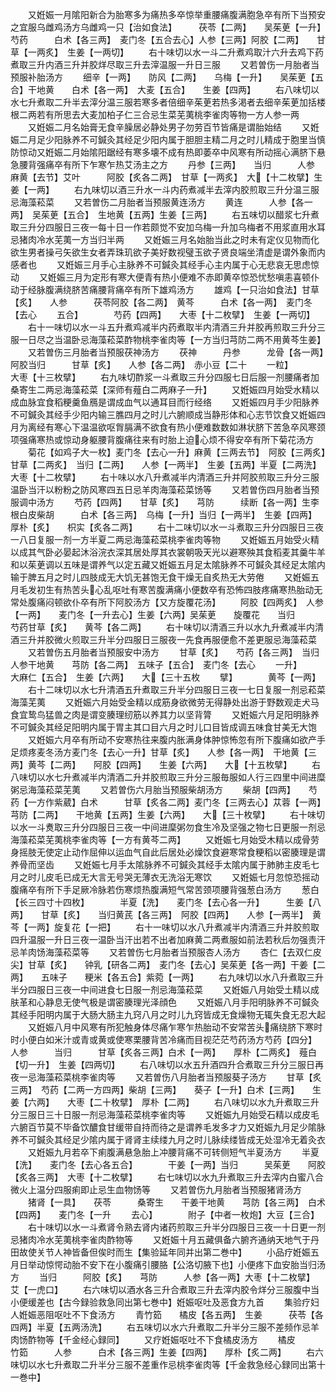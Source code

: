 <!-- { "loadSidebar": true } -->
　　又姙娠一月隂阳新合为胎寒多为痛热多卒惊举重腰痛腹满胞急卒有所下当预安之宜服乌雌鸡汤方乌雌鸡一只【治如食法】　　　茯苓【二两】　　吴茱茰【一升】芍药　　　白术【各三两】　麦门冬【五合去心】人参【三两】阿胶【二两】　　甘草【一两炙】　生姜【一两切】
　　右十味切以水一斗二升煮鸡取汁六升去鸡下药煮取三升内酒三升并胶烊尽取三升去滓温服一升日三服
　　又若曽伤一月胎者当预服补胎汤方
　　细辛【一两】　　防风【二两】　　乌梅【一升】　　吴茱茰【五合】干地黄　　白术【各一两】　大麦【五合】　　生姜【四两】
　　右八味切以水七升煮取二升半去滓分温三服若寒多者倍细辛茱茰若热多渇者去细辛茱茰加括楼根二两若有所思去大麦加柏子仁三合忌生菜芜荑桃李雀肉等物一方人参一两
　　又姙娠二月名始膏无食辛臊居必静处男子勿劳百节皆痛是谓胎始结
　　又姙娠二月足少阳脉养不可鍼灸其经足少阳内属于胆胆主精二月之时儿精成于胞里当慎防惊动又姙娠二月始隂阳踞经有寒多壊不成有热即萎卒中风寒有所动摇心满脐下悬急腰背强痛卒有所下乍寒乍热艾汤主之方
　　丹参【三两】　　当归　　　人参　　　麻黄【去节】艾叶　　　阿胶【炙各二两】　甘草【一两炙】　大【十二枚擘】生姜【一两】
　　右九味切以酒三升水一斗内药煮减半去滓内胶煎取三升分温三服忌海藻菘菜
　　又若曽伤二月胎者当预服黄连汤方
　　黄连　　　人参【各一两】　吴茱茰【五合】　生地黄【五两】生姜【三两】
　　右五味切以醋浆七升煮取三升分四服日三夜一每十日一作若颇觉不安加乌梅一升加乌梅者不用浆直用水耳忌猪肉冷水芜荑一方当归半两
　　又姙娠三月名始胎当此之时未有定仪见物而化欲生男者操弓矢欲生女者弄珠玑欲子美好数视璧玉欲子贤良端坐清虚是谓外象而内感者也
　　又姙娠三月手心主脉养不可鍼灸其经手心主内属于心无悲哀无思虑惊动
　　又姙娠三月为定形有寒大便青有热小便难不赤即黄卒惊恐忧愁嗔恚喜顿仆动于经脉腹满绕脐苦痛腰背痛卒有所下雄鸡汤方
　　雄鸡【一只治如食法】甘草【炙】　　人参　　　茯苓阿胶【各二两】　黄芩　　　白术【各一两】　麦门冬【去心
　　五合】　　　　芍药【四两】　　大枣【十二枚擘】　生姜【一两切】
　　右十一味切以水一斗五升煮鸡减半内药煮取半内清酒三升并胶再煎取三升分三服一日尽之当温卧忌海藻菘菜酢物桃李雀肉等【一方当归芎防二两不用黄芩生姜】
　　又若曽伤三月胎者当预服茯神汤方
　　茯神　　　丹参　　　龙骨【各一两】　阿胶当归　　　甘草【炙】　　人参【各二两】　赤小豆【二十
　　一粒】　　　　大枣【十三枚擘】
　　右九味切酢浆一斗煮取三升分四服七日后服一剂腰痛者加桑寄生二两忌海藻菘菜【深师有薤白二两麻子一升】
　　又姙娠四月始受水精以成血脉宜食稻粳羹鱼鴈是谓成血气以通耳目而行经络
　　又姙娠四月手少阳脉养不可鍼灸其经手少阳内输三膲四月之时儿六腑顺成当静形体和心志节饮食又姙娠四月为离经有寒心下温温欲呕胷膈满不欲食有热小便难数数如淋状脐下苦急卒风寒颈项强痛寒热或惊动身躯腰背腹痛往来有时胎上迫心烦不得安卒有所下菊花汤方
　　菊花【如鸡子大一枚】麦门冬【去心一升】麻黄【三两去节】　阿胶【三两炙】甘草【二两炙】　当归【二两】　　人参【一两半】　生姜【五两】半夏【二两洗】　大枣【十二枚擘】
　　右十味以水八升煮减半内清酒三升并阿胶煎取三升分三服温卧当汗以粉粉之防风寒四五日忌羊肉海藻菘菜饧等
　　又若曽伤四月胎者当预服调中汤方
　　芍药【四两】　　甘草【炙】　　芎防　　　续断【各一两】生李根白皮柴胡　　　白术【各三两】　乌梅【一升】当归【一两半】　生姜【四两】　　厚朴【炙】　　枳实【炙各二两】
　　右十二味切以水一斗煮取三升分四服日三夜一八日复服一剂一方半夏二两忌海藻菘菜桃李雀肉等物
　　又姙娠五月始受火精以成其气卧必晏起沐浴浣衣深其居处厚其衣裳朝吸天光以避寒殃其食稻麦其羹牛羊和以茱茰调以五味是谓养气以定五藏又姙娠五月足太隂脉养不可鍼灸其经足太隂内输于脾五月之时儿四肢成无大饥无甚饱无食干燥无自炙热无大劳倦
　　又姙娠五月毛发初生有热苦头心乱呕吐有寒苦腹满痛小便数卒有恐怖四肢疼痛寒热胎动无常处腹痛闷顿欲仆卒有所下阿胶汤方【又方旋覆花汤】
　　阿胶【四两炙】　人参【一两】　　麦门冬【一升去心】生姜【六两】吴茱茰　　旋覆花　　当归　　　芍药甘草【炙】　　黄芩【各二两】
　　右十味切以清酒三升以水九升煮减半内清酒三升并胶微火煎取三升半分四服日三服夜一先食再服便愈不差更服忌海藻菘菜
　　又若曽伤五月胎者当预服安中汤方
　　甘草【炙】　　芍药【各三两】　当归　　　人参干地黄　　芎防【各二两】　五味子【五合】　麦门冬【去心
　　一升】　　　　大麻仁【五合】　生姜【六两】　　大【三十五枚
　　擘】　　　　黄芩【一两】
　　右十二味切以水七升清酒五升煮取三升半分四服日三夜一七日复服一剂忌菘菜海藻芜荑
　　又姙娠六月始受金精以成筋身欲微劳无得静处出游于野数观走犬马食宜鸷鸟猛兽之肉是谓变腠理纫筋以养其力以坚背膂
　　又姙娠六月足阳明脉养不可鍼灸其经足阳明内属于胃主其口目六月之时儿口目皆成调五味食甘美无大饱
　　又姙娠六月卒有所动不安寒热往来腹内胀满身体肿惊怖忽有所下腹痛如欲产手足烦疼麦冬汤方麦门冬【去心一升】甘草【炙】　　人参【各一两】　干地黄【三两】黄芩【二两】　　阿胶【四两】　　生姜【六两】　　大【十五枚擘】
　　右八味切以水七升煮减半内清酒二升并胶煎取三升分三服毎服如人行三四里中间进糜粥忌海藻菘菜芜荑
　　又若曽伤六月胎当预服柴胡汤方
　　柴胡【四两】　　芍药【一方作紫葳】白术　　　甘草【炙各二两】麦门冬【三两去心】苁蓉【一两】　　芎防【二两】　　干地黄【五两】生姜【六两】　　大【三十枚擘】
　　右十味切以水一斗煑取三升分四服日三夜一中间进穈粥勿食生冷及坚强之物七日更服一剂忌海藻菘菜芜荑桃李雀肉等【一方有黄芩二两】
　　又姙娠七月始受木精以成骨劳身摇肢无使定止动作屈伸以运血气自此后居处必燥饮食避寒常食粳稻以密腠理是谓养骨而坚齿
　　又姙娠七月手太隂脉养不可鍼灸其经手太隂内属于肺肺主皮毛七月之时儿皮毛已成无大言无号哭无薄衣无洗浴无寒饮
　　又姙娠七月忽惊恐摇动腹痛卒有所下手足厥冷脉若伤寒烦热腹满短气常苦颈项腰背强葱白汤方
　　葱白【长三四寸十四枚】　　　　半夏【洗】　　麦门冬【去心各一升】　　　生姜【八两】　　甘草【炙】　　当归黄芪【各三两】　阿胶【四两】　　人参【一两半】　黄芩【一两】旋复花【一把】
　　右十一味切以水八升煮减半内清酒三升并胶煎取四升温服一升日三夜一温卧当汗出若不出者加麻黄二两煮服如前法若秋后勿强责汗忌羊肉饧海藻菘菜等
　　又若曽伤七月胎者当预服杏人汤方
　　杏仁【去双仁皮尖】甘草【炙】　　钟乳【研各二两】　麦门冬【去心】吴茱茰【各一两】干姜【二两】　　五味子　　粳米【各五合】紫菀【一两】
　　右九味切以水八升煮取三升半分四服日三夜一中间进食七日服一剂忌海藻菘菜
　　又姙娠八月始受土精以成肤革和心静息无使气极是谓密腠理光泽顔色
　　又姙娠八月手阳明脉养不可鍼灸其经手阳明内属于大肠大肠主九窍八月之时儿九窍皆成无食燥物无辄失食无忍大起
　　又姙娠八月中风寒有所犯触身体尽痛乍寒乍热胎动不安常苦头痛绕脐下寒时时小便白如米汁或青或黄或使寒栗腰背苦冷痛而目视茫茫芍药汤方芍药【四分】　　人参　　　当归　　　甘草【炙各三两】白术【一两】　　厚朴【二两炙】　薤白【切一升】　生姜【四两切】
　　右八味切以水五升酒四升合煮取三升分三服日再夜一忌海藻菘菜桃李雀肉等
　　又若曽伤八月胎者当预服葵子汤方
　　甘草【炙三两】　芍药【二两一方四两】柴胡【三两】　　葵子【一升】白术【三两】　　生姜【六两】　　大枣【二十枚擘】　厚朴【二两】
　　右八味切以水九升煮取三升分三服日三十日服一剂忌海藻菘菜桃李雀肉等
　　又姙娠九月始受石精以成皮毛六腑百节莫不毕备饮醲食甘缓带自持而待之是谓养毛发多才力又姙娠九月足少隂脉养不可鍼灸其经足少隂内属于肾肾主续缕九月之时儿脉续缕皆成无处湿冷无着灸衣
　　又姙娠九月若卒下痢腹满悬急胎上冲腰背痛不可转侧短气半夏汤方
　　半夏【洗】　　麦门冬【去心各五合】　　　　干姜【一两】当归　　　吴茱茰　　阿胶【炙各三两】　大枣【十二枚擘】
　　右七味切以水九升煮取三升去滓内白蜜八合微火上温分四服痢即止忌生血物饧等
　　又若曽伤九月胎者当预服猪肾汤方
　　猪肾【一具】　　茯苓　　　桑寄生　　干姜干地黄　　芎防【各三两】　白术【四两】　　麦门冬【一升
　　去心】　　　　附子【中者一枚炮】大豆【三合】
　　右十味切以水一斗煮肾令熟去肾内诸药煎取三升半分四服日三夜一十日更一剂忌猪肉冷水芜荑桃李雀肉酢物等
　　又姙娠十月五藏俱备六腑齐通纳天地气于丹田故使关节人神皆备但俟时而生【集验延年同并出第二巻中】
　　小品疗姙娠五月日举动惊愕动胎不安下在小腹痛引腰胳【公洛切腋下也】小便疼下血安胎当归汤方
　　当归　　　阿胶【炙】　　芎防　　　人参【各一两】大枣【十二枚擘】　艾【一虎口】
　　右六味切以酒水各三升合煮取三升去滓内胶令烊分三服腹中当小便缓差也【古今録验救急同出第七巻中】姙娠呕吐及恶食方九首
　　集验疗妇人姙娠恶阻呕吐不下食汤方
　　青竹筎　　橘皮【各五两】　生姜　　　茯苓【各四两】半夏【五两汤洗】
　　右五味切以水六升煮取二升半分三服不差频作忌羊肉饧酢物等【千金经心録同】
　　又疗姙娠呕吐不下食橘皮汤方
　　橘皮　　　竹筎　　　人参　　　白术【各三两】生姜【四两】　　厚朴【炙二两】
　　右六味切以水七升煮取二升半分三服不差重作忌桃李雀肉等【千金救急经心録同出第十一巻中】
